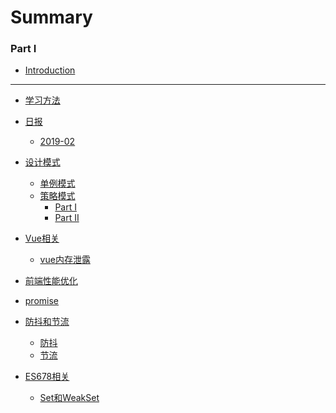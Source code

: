 # Summary

### Part I

* [Introduction](README.md)

---

* [学习方法](学习方法/学习方法.md)

* [日报]()
  * [2019-02](日报/2019-02.md)

* [设计模式]()
  * [单例模式](设计模式/单例模式.md)
  * [策略模式](设计模式/策略模式/策略模式.md)
    * [Part I](设计模式/策略模式/part1.md)
    * [Part II](设计模式/策略模式/part2.md)

* [Vue相关]()
  * [vue内存泄露](Vue相关/vue内存泄露.md)

* [前端性能优化](前端性能优化/前端性能优化.md)

* [promise](promise/promise.md)

* [防抖和节流]()
  * [防抖](防抖和节流/防抖.md)
  * [节流](防抖和节流/节流.md)

* [ES678相关]()
  * [Set和WeakSet](ES678相关/Set和WeakSet.md)
